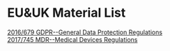 # EU&UK Material List
[2016/679 GDPR--General Data Protection Regulations](https://github.com/DIJUNLIAO/Laws_Regulations_and_Standards/blob/main/EU%26UK/GDPR.pdf)<br>
[2017/745 MDR--Medical Devices Regulations](https://github.com/DIJUNLIAO/Laws_Regulations_and_Standards/blob/main/EU%26UK/EU%202017-745%20MDR%20Medical%20Devices%20Regulations.pdf)

